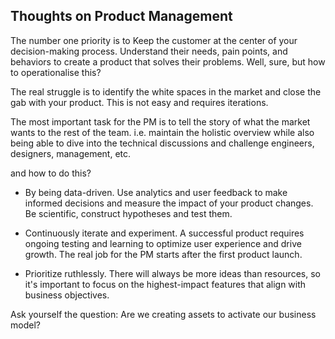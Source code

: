 ## Thoughts on Product Management

The number one priority is to Keep the customer at the center of your decision-making process. Understand their needs, pain points, and behaviors to create a product that solves their problems. Well, sure, but how to operationalise this?

The real struggle is to identify the white spaces in the market and close the gab with your product. This is not easy and requires iterations.

The most important task for the PM is to tell the story of what the market wants to the rest of the team. i.e. maintain the holistic overview while also being able to dive into the technical discussions and challenge engineers, designers, management, etc. 

and how to do this? 

- By being data-driven. Use analytics and user feedback to make informed decisions and measure the impact of your product changes. Be scientific, construct hypotheses and test them.

- Continuously iterate and experiment. A successful product requires ongoing testing and learning to optimize user experience and drive growth. The real job for the PM starts after the first product launch.

- Prioritize ruthlessly. There will always be more ideas than resources, so it's important to focus on the highest-impact features that align with business objectives.

Ask yourself the question: Are we creating assets to activate our business model? 

